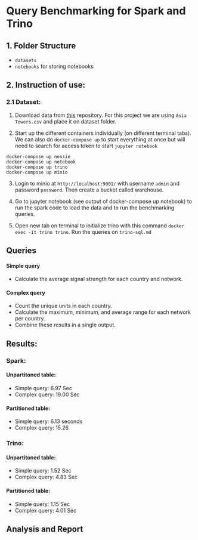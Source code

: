 # Query Benchmarking for Spark and Trino

## 1. Folder Structure
- `datasets` 
- `notebooks` for storing notebooks


## 2. Instruction of use:

### 2.1 Dataset:
1. Download data from [this](https://www.kaggle.com/datasets/zakariaeyoussefi/cell-towers-worldwide-location-data-by-continent) repository. For this project we are using `Asia Towers.csv` and place it on dataset folder. 

2. Start up the different containers individually (on different terminal tabs). We can also do `docker-compose up` to start everything at once but will need to search for access token to start `jupyter notebook`

```
docker-compose up nessie
docker-compose up notebook
docker-compose up trino
docker-compose up minio
```

3. Login to minio at `http://localhost:9001/` with username `admin` and password `password`. Then create a bucket called warehouse.

4. Go to jupyter notebook (see output of docker-compose up notebook) to run the spark code to load the data and to run the benchmarking queries.

5. Open new tab on terminal to initialize trino with this command `docker exec -it trino trino`. Run the queries on `trino-sql.md`

## Queries

#### Simple query
- Calculate the average signal strength for each country and network.

#### Complex query
- Count the unique units in each country.
- Calculate the maximum, minimum, and average range for each network per country.
- Combine these results in a single output.

## Results:

### Spark:
#### Unpartitoned table:
- Simple query: 6.97 Sec
- Complex query: 19.00 Sec

#### Partitioned table:
- Simple query: 6.13 seconds
- Complex query: 15.26

### Trino:
#### Unpartitoned table:
- Simple query: 1.52 Sec
- Complex query: 4.83 Sec

#### Partitioned table:
- Simple query: 1.15 Sec
- Complex query: 4.01 Sec


## Analysis and Report


